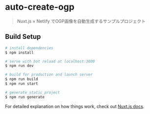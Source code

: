 # auto-create-ogp

> Nuxt.js × Netlify でOGP画像を自動生成するサンプルプロジェクト

## Build Setup

``` bash
# install dependencies
$ npm install

# serve with hot reload at localhost:3000
$ npm run dev

# build for production and launch server
$ npm run build
$ npm run start

# generate static project
$ npm run generate
```

For detailed explanation on how things work, check out [Nuxt.js docs](https://nuxtjs.org).
